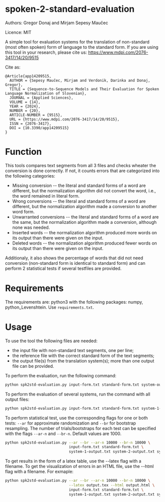# spoken-2-standard-evaluation

Authors: Gregor Donaj and Mirjam Sepesy Maučec

Licence: MIT

A simple tool for evaluation systems for the translation of non-standard (most often spoken) form of language to the standard form. If you are using this tool in your research, please cite us: https://www.mdpi.com/2076-3417/14/20/9515

Cite as:

```
@Article{app14209515,
  AUTHOR = {Sepesy Maučec, Mirjam and Verdonik, Darinka and Donaj, Gregor},
  TITLE = {Sequence-to-Sequence Models and Their Evaluation for Spoken Language Normalization of Slovenian},
  JOURNAL = {Applied Sciences},
  VOLUME = {14},
  YEAR = {2024},
  NUMBER = {20},
  ARTICLE-NUMBER = {9515},
  URL = {https://www.mdpi.com/2076-3417/14/20/9515},
  ISSN = {2076-3417},
  DOI = {10.3390/app14209515}
}
```




# Function

This tools compares text segments from all 3 files and checks wheater the conversion is done correctly. If not, it counts errors that are categorized into the following categories:
- Missing conversion -- the literal and standard forms of a word are different, but the normalization algorithm did not convert the word, i.e., the word remained in literal form.
- Wrong conversions -- the literal and standard forms of a word are different, but the normalization algorithm made a conversion to another word form.
- Unwarranted conversions -- the literal and standard forms of a word are the same, but the normalization algorithm made a conversion, although none was needed.
- Inserted words -- the normalization algorithm produced more words on its output than there were given on the input.
- Deleted words -- the normalization algorithm produced fewer words on its output than there were given on the input.

Additionaly, it also shows the percentage of words that did not need conversion (non-standard form is identical to standard form) and can perform 2 statistical tests if several testfiles are provided.

# Requirements

The requirements are: python3 with the following packages: numpy, python_Levenshtein. Use `requirements.txt`.

# Usage

To use the tool the following files are needed: 
- the input file with non-standard text segments, one per line;
- the reference file with the correct standard form of the text segments;
- the output file(s) from the translation system(s); more than one output file can be provided.

To perform the evaluation, run the following command:
``` bash
python spk2std-evaluation.py input-form.txt standard-form.txt system-output.txt
```

To perform the evaluation of several systems, run the command with all output files:
``` bash
python spk2std-evaluation.py input-form.txt standard-form.txt system-1-output.txt system-2-output.txt system-3-output.txt ...
```

To perform statistical test, use the corresponding flags for one or both tests: `--ar` for approximate randomization and `--br` for bootstrap resampling. The number of trials/bootstraps for each test can be specified with the flags `--ar-n` and `--br-n`. Default values are 1000.
``` bash
python spk2std-evaluation.py --ar --br --ar-n 10000 --br-n 10000 \
                             input-form.txt standard-form.txt \
                             system-1-output.txt system-2-output.txt system-3-output.txt ...
```

To get results in the form of a latex table, use the --latex flag with a filename. To get the visualization of errors in an HTML file, use the --html flag with a filename. For exmaple:
``` bash
python spk2std-evaluation.py --ar --br --ar-n 10000 --br-n 10000 \
                             --latex output.tex --html output.html \
                             input-form.txt standard-form.txt \
                             system-1-output.txt system-2-output.txt system-3-output.txt ...
```


